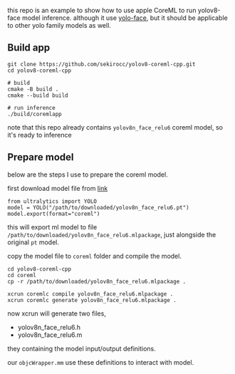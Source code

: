this repo is an example to show how to use apple CoreML to run yolov8-face model inference.
although it use [yolo-face](https://github.com/akanametov/yolo-face),
but it should be applicable to other yolo family models as well.



## Build app

```
git clone https://github.com/sekirocc/yolov8-coreml-cpp.git
cd yolov8-coreml-cpp

# build
cmake -B build .
cmake --build build

# run inference
./build/coremlapp
```

note that this repo already contains `yolov8n_face_relu6` coreml model, so it's ready to inference

## Prepare model

below are the steps I use to prepare the coreml model.

first download model file from [link]( https://github.com/akanametov/yolov8-face/releases/download/v0.0.0/yolov8m-face.pt )

```
from ultralytics import YOLO
model = YOLO("/path/to/downloaded/yolov8n_face_relu6.pt")
model.export(format="coreml")
```

this will export ml model to file `/path/to/downloaded/yolov8n_face_relu6.mlpackage`,
just alongside the original `pt` model.

copy the model file to `coreml` folder and compile the model.

```
cd yolov8-coreml-cpp
cd coreml
cp -r /path/to/downloaded/yolov8n_face_relu6.mlpackage .

xcrun coremlc compile yolov8n_face_relu6.mlpackage .
xcrun coremlc generate yolov8n_face_relu6.mlpackage .
```

now xcrun will generate two files,

* yolov8n_face_relu6.h
* yolov8n_face_relu6.m

they containing the model input/output definitions.

our `objcWrapper.mm` use these definitions to interact with model.
